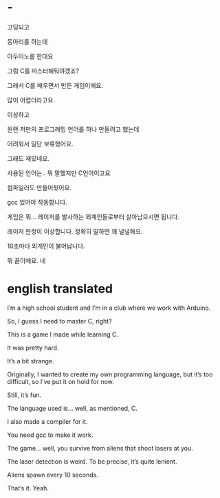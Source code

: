 # -
고딩되고

동아리를 하는데

아두이노를 한대요

그럼 C를 마스터해둬야겠죠?

그래서 C를 배우면서 만든 게임이에요.

많이 어렵더라고요.

이상하고

원랜 저만의 프로그래밍 언어를 하나 만들려고 했는데

어려워서 일단 보류했어요.

그래도 재밌네요.

사용된 언어는.. 뭐 말했지만 C언어이고요

컴파일러도 만들어뒀어요.

gcc 있어야 작동합니다.

게임은 뭐... 레이저를 발사하는 외계인들로부터 살아남으시면 됩니다.

레이저 판정이 이상합니다. 정확히 말하면 꽤 널널해요.

10초마다 외계인이 불어납니다.

뭐 끝이에요. 네

# english translated
I’m a high school student and I’m in a club where we work with Arduino.

So, I guess I need to master C, right?

This is a game I made while learning C.

It was pretty hard.

It’s a bit strange.

Originally, I wanted to create my own programming language, but it’s too difficult, so I’ve put it on hold for now.

Still, it’s fun.

The language used is... well, as mentioned, C.

I also made a compiler for it.

You need gcc to make it work.

The game... well, you survive from aliens that shoot lasers at you.

The laser detection is weird. To be precise, it’s quite lenient.

Aliens spawn every 10 seconds.

That’s it. Yeah.
